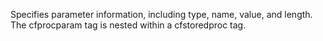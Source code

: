 Specifies parameter information, including type, name, value, and length. The cfprocparam tag
  is nested within a cfstoredproc tag.